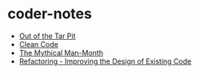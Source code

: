 # coder-notes
* [Out of the Tar Pit](https://anantja.in/db83c126caae04a2a400c9c704150e95/out-of-the-tar-pit-annotated.pdf)
* [Clean Code](https://enos.itcollege.ee/~jpoial/oop/naited/Clean%20Code.pdf)
* [The Mythical Man-Month ](http://www.cesarkallas.net/arquivos/livros/informatica/Addison.Wesley.The.Mythical.Man-Month.Essays.on.Software.Engineering.20th.Anniversary.Edition.pdf)
* [Refactoring - Improving the Design of Existing Code](http://silab.fon.bg.ac.rs/wp-content/uploads/2016/10/Refactoring-Improving-the-Design-of-Existing-Code-Addison-Wesley-Professional-1999.pdf)
